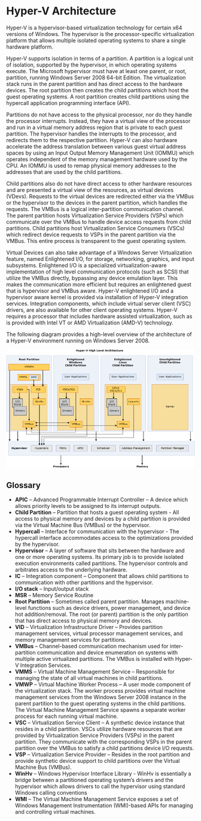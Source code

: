 # Hyper-V Architecture

Hyper-V is a hypervisor-based virtualization technology for certain x64 versions of Windows. The hypervisor is the processor-specific virtualization platform that allows multiple isolated operating systems to share a single hardware platform.  

Hyper-V supports isolation in terms of a partition. A partition is a logical unit of isolation, supported by the hypervisor, in which operating systems execute. The Microsoft hypervisor must have at least one parent, or root, partition, running Windows Server 2008 64-bit Edition. The virtualization stack runs in the parent partition and has direct access to the hardware devices. The root partition then creates the child partitions which host the guest operating systems. A root partition creates child partitions using the hypercall application programming interface (API).  

Partitions do not have access to the physical processor, nor do they handle the processor interrupts. Instead, they have a virtual view of the processor and run in a virtual memory address region that is private to each guest partition. The hypervisor handles the interrupts to the processor, and redirects them to the respective partition. Hyper-V can also hardware accelerate the address translation between various guest virtual address spaces by using an Input Output Memory Management Unit (IOMMU) which operates independent of the memory management hardware used by the CPU. An IOMMU is used to remap physical memory addresses to the addresses that are used by the child partitions.  

Child partitions also do not have direct access to other hardware resources and are presented a virtual view of the resources, as virtual devices (VDevs). Requests to the virtual devices are redirected either via the VMBus or the hypervisor to the devices in the parent partition, which handles the requests. The VMBus is a logical inter-partition communication channel. The parent partition hosts Virtualization Service Providers (VSPs) which communicate over the VMBus to handle device access requests from child partitions. Child partitions host Virtualization Service Consumers (VSCs) which redirect device requests to VSPs in the parent partition via the VMBus. This entire process is transparent to the guest operating system.  

Virtual Devices can also take advantage of a Windows Server Virtualization feature, named Enlightened I/O, for storage, networking, graphics, and input subsystems. Enlightened I/O is a specialized virtualization-aware implementation of high level communication protocols (such as SCSI) that utilize the VMBus directly, bypassing any device emulation layer. This makes the communication more efficient but requires an enlightened guest that is hypervisor and VMBus aware. Hyper-V enlightened I/O and a hypervisor aware kernel is provided via installation of Hyper-V integration services. Integration components, which include virtual server client (VSC) drivers, are also available for other client operating systems. Hyper-V requires a processor that includes hardware assisted virtualization, such as is provided with Intel VT or AMD Virtualization (AMD-V) technology.

The following diagram provides a high-level overview of the architecture of a Hyper-V environment running on Windows Server 2008.

![](./media/hv_architecture.png)

## Glossary
* **APIC** – Advanced Programmable Interrupt Controller – A device which allows priority levels to be assigned to its interrupt outputs.
* **Child Partition** – Partition that hosts a guest operating system - All access to physical memory and devices by a child partition is provided via the Virtual Machine Bus (VMBus) or the hypervisor.
* **Hypercall** – Interface for communication with the hypervisor - The hypercall interface accommodates access to the optimizations provided by the hypervisor.
* **Hypervisor** – A layer of software that sits between the hardware and one or more operating systems. Its primary job is to provide isolated execution environments called partitions. The hypervisor controls and arbitrates access to the underlying hardware.
* **IC** – Integration component – Component that allows child partitions to communication with other partitions and the hypervisor.
* **I/O stack** – Input/output stack
* **MSR** – Memory Service Routine
* **Root Partition** – Sometimes called parent partition.  Manages machine-level functions such as device drivers, power management, and device hot addition/removal. The root (or parent) partition is the only partition that has direct access to physical memory and devices.
* **VID** – Virtualization Infrastructure Driver – Provides partition management services, virtual processor management services, and memory management services for partitions.
* **VMBus** – Channel-based communication mechanism used for inter-partition communication and device enumeration on systems with multiple active virtualized partitions. The VMBus is installed with Hyper-V Integration Services.
* **VMMS** – Virtual Machine Management Service – Responsible for managing the state of all virtual machines in child partitions.
* **VMWP** – Virtual Machine Worker Process – A user mode component of the virtualization stack. The worker process provides virtual machine management services from the Windows Server 2008 instance in the parent partition to the guest operating systems in the child partitions. The Virtual Machine Management Service spawns a separate worker process for each running virtual machine.
* **VSC** – Virtualization Service Client – A synthetic device instance that resides in a child partition. VSCs utilize hardware resources that are provided by Virtualization Service Providers (VSPs) in the parent partition. They communicate with the corresponding VSPs in the parent partition over the VMBus to satisfy a child partitions device I/O requests.
* **VSP** – Virtualization Service Provider – Resides in the root partition and provide synthetic device support to child partitions over the Virtual Machine Bus (VMBus).
* **WinHv** – Windows Hypervisor Interface Library - WinHv is essentially a bridge between a partitioned operating system’s drivers and the hypervisor which allows drivers to call the hypervisor using standard Windows calling conventions
* **WMI** – The Virtual Machine Management Service exposes a set of Windows Management Instrumentation (WMI)-based APIs for managing and controlling virtual machines.
